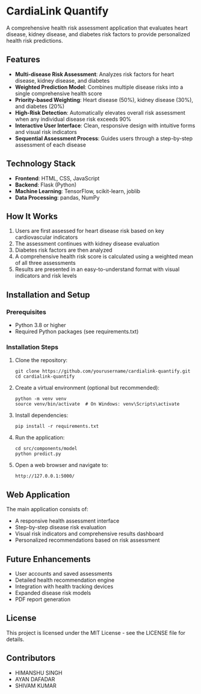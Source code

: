 # CardiaLink Quantify

A comprehensive health risk assessment application that evaluates heart disease, kidney disease, and diabetes risk factors to provide personalized health risk predictions.

## Features

- **Multi-disease Risk Assessment**: Analyzes risk factors for heart disease, kidney disease, and diabetes
- **Weighted Prediction Model**: Combines multiple disease risks into a single comprehensive health score
- **Priority-based Weighting**: Heart disease (50%), kidney disease (30%), and diabetes (20%)
- **High-Risk Detection**: Automatically elevates overall risk assessment when any individual disease risk exceeds 90%
- **Interactive User Interface**: Clean, responsive design with intuitive forms and visual risk indicators
- **Sequential Assessment Process**: Guides users through a step-by-step assessment of each disease

## Technology Stack

- **Frontend**: HTML, CSS, JavaScript
- **Backend**: Flask (Python)
- **Machine Learning**: TensorFlow, scikit-learn, joblib
- **Data Processing**: pandas, NumPy

## How It Works

1. Users are first assessed for heart disease risk based on key cardiovascular indicators
2. The assessment continues with kidney disease evaluation
3. Diabetes risk factors are then analyzed
4. A comprehensive health risk score is calculated using a weighted mean of all three assessments
5. Results are presented in an easy-to-understand format with visual indicators and risk levels

## Installation and Setup

### Prerequisites
- Python 3.8 or higher
- Required Python packages (see requirements.txt)

### Installation Steps

1. Clone the repository:
   ```
   git clone https://github.com/yourusername/cardialink-quantify.git
   cd cardialink-quantify
   ```

2. Create a virtual environment (optional but recommended):
   ```
   python -m venv venv
   source venv/bin/activate  # On Windows: venv\Scripts\activate
   ```

3. Install dependencies:
   ```
   pip install -r requirements.txt
   ```

4. Run the application:
   ```
   cd src/components/model
   python predict.py
   ```

5. Open a web browser and navigate to:
   ```
   http://127.0.0.1:5000/
   ```

## Web Application

The main application consists of:
- A responsive health assessment interface
- Step-by-step disease risk evaluation
- Visual risk indicators and comprehensive results dashboard
- Personalized recommendations based on risk assessment

## Future Enhancements

- User accounts and saved assessments
- Detailed health recommendation engine
- Integration with health tracking devices
- Expanded disease risk models
- PDF report generation

## License

This project is licensed under the MIT License - see the LICENSE file for details.

## Contributors

- HIMANSHU SINGH
- AYAN DAFADAR
- SHIVAM KUMAR
